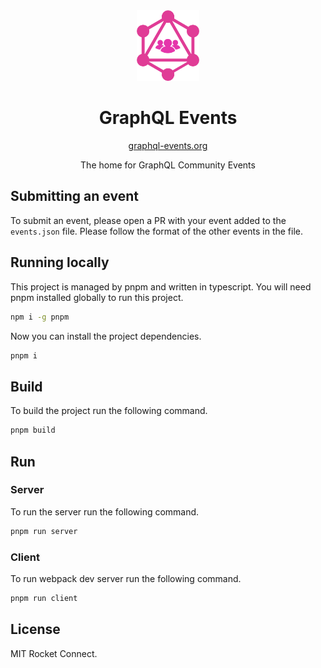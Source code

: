 <div align="center" style="text-align: center;">

<img src="./assets/logo.png" width="20%" alt="GraphQL Events">

<h1>GraphQL Events</h1>

<a href="https://graphql-events.org" target="_blank">graphql-events.org</a>

<p>The home for GraphQL Community Events</p>

</div>
</div>

## Submitting an event

To submit an event, please open a PR with your event added to the `events.json` file. Please follow the format of the other events in the file.

## Running locally

This project is managed by pnpm and written in typescript. You will need pnpm installed globally to run this project.

```bash
npm i -g pnpm
```

Now you can install the project dependencies.

```bash
pnpm i
```

## Build

To build the project run the following command.

```bash
pnpm build
```

## Run

### Server

To run the server run the following command.

```bash
pnpm run server
```

### Client
To run webpack dev server run the following command.

```bash
pnpm run client
```

## License

MIT Rocket Connect.
